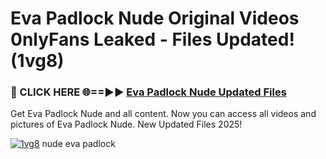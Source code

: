 # Eva Padlock Nude Original Videos 0nlyFans Leaked - Files Updated! (1vg8)

<h3>🔴 CLICK HERE 🌐==►► <a href="https://tinyurl.com/5h6xmrr3" rel="nofollow">Eva Padlock Nude Updated Files</a></h3>

Get Eva Padlock Nude and all content. Now you can access all videos and pictures of Eva Padlock Nude. New Updated Files 2025!

[![1vg8](https://i.imgur.com/KVD873Z.gif)](https://tinyurl.com/5h6xmrr3)
nude eva padlock